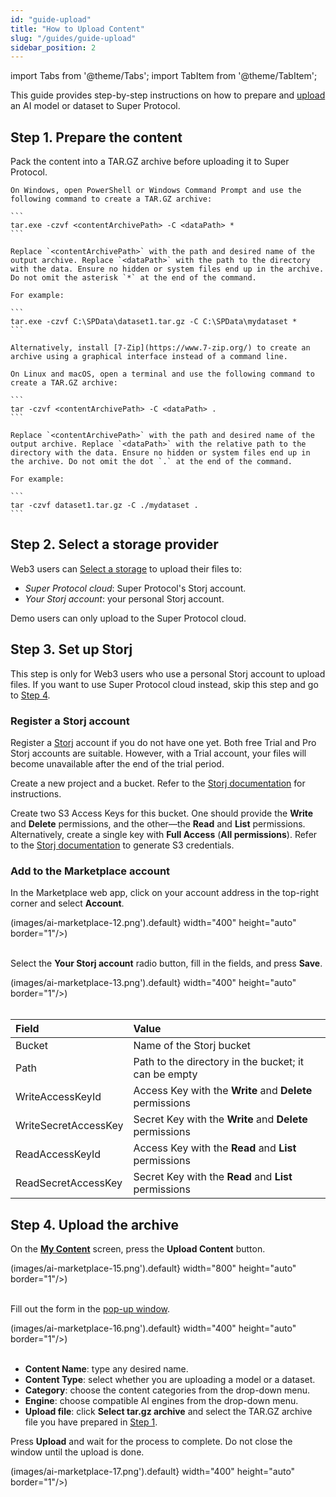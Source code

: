 ```yaml
---
id: "guide-upload"
title: "How to Upload Content"
slug: "/guides/guide-upload"
sidebar_position: 2
---
```


import Tabs from '@theme/Tabs';
import TabItem from '@theme/TabItem';

This guide provides step-by-step instructions on how to prepare and [upload](/ai-marketplace/my-content) an AI model or dataset to Super Protocol. 

## Step 1. Prepare the content

Pack the content into a TAR.GZ archive before uploading it to Super Protocol.

<Tabs>
  <TabItem value="windows" label="Windows" default>

    On Windows, open PowerShell or Windows Command Prompt and use the following command to create a TAR.GZ archive:

    ```
    tar.exe -czvf <contentArchivePath> -C <dataPath> *
    ```

    Replace `<contentArchivePath>` with the path and desired name of the output archive. Replace `<dataPath>` with the path to the directory with the data. Ensure no hidden or system files end up in the archive. Do not omit the asterisk `*` at the end of the command.

    For example:

    ```
    tar.exe -czvf C:\SPData\dataset1.tar.gz -C C:\SPData\mydataset *
    ```

    Alternatively, install [7-Zip](https://www.7-zip.org/) to create an archive using a graphical interface instead of a command line.

  </TabItem>
  <TabItem value="linux" label="Linux and macOS">

    On Linux and macOS, open a terminal and use the following command to create a TAR.GZ archive:

    ```
    tar -czvf <contentArchivePath> -C <dataPath> .
    ```

    Replace `<contentArchivePath>` with the path and desired name of the output archive. Replace `<dataPath>` with the relative path to the directory with the data. Ensure no hidden or system files end up in the archive. Do not omit the dot `.` at the end of the command.

    For example:

    ```
    tar -czvf dataset1.tar.gz -C ./mydataset .
    ```

  </TabItem>
</Tabs>

## Step 2. Select a storage provider

Web3 users can [Select a storage](/ai-marketplace/my-content#select-a-storage-provider) to upload their files to:

- _Super Protocol cloud_: Super Protocol's Storj account.
- _Your Storj account_: your personal Storj account.

Demo users can only upload to the Super Protocol cloud.

## Step 3. Set up Storj

This step is only for Web3 users who use a personal Storj account to upload files. If you want to use Super Protocol cloud instead, skip this step and go to [Step 4](/ai-marketplace/guides/guide-upload#step-4-upload-the-archive).

### Register a Storj account

Register a [Storj](https://www.storj.io/) account if you do not have one yet. Both free Trial and Pro Storj accounts are suitable. However, with a Trial account, your files will become unavailable after the end of the trial period.

Create a new project and a bucket. Refer to the [Storj documentation](https://docs.storj.io/dcs/getting-started/quickstart-objectbrowser/) for instructions.

Create two S3 Access Keys for this bucket. One should provide the **Write** and **Delete** permissions, and the other—the **Read** and **List** permissions. Alternatively, create a single key with **Full Access** (**All permissions**). Refer to the [Storj documentation](https://storj.dev/dcs/getting-started#generate-s3-compatible-credentials) to generate S3 credentials.

### Add to the Marketplace account

In the Marketplace web app, click on your account address in the top-right corner and select **Account**.

(images/ai-marketplace-12.png').default} width="400" height="auto" border="1"/>)
<br/>
<br/>

Select the **Your Storj account** radio button, fill in the fields, and press **Save**.

(images/ai-marketplace-13.png').default} width="400" height="auto" border="1"/>)
<br/>
<br/>

| **Field** | **Value** |
| :- | :- |
| Bucket | Name of the Storj bucket |
| Path | Path to the directory in the bucket; it can be empty |
| WriteAccessKeyId | Access Key with the **Write** and **Delete** permissions |
| WriteSecretAccessKey | Secret Key with the **Write** and **Delete** permissions |
| ReadAccessKeyId | Access Key with the **Read** and **List** permissions |
| ReadSecretAccessKey | Secret Key with the **Read** and **List** permissions |

## Step 4. Upload the archive

On the [**My Content**](https://beta.marketplace.superprotocol.com/my-content) screen, press the **Upload Content** button.

(images/ai-marketplace-15.png').default} width="800" height="auto" border="1"/>)
<br/>
<br/>

Fill out the form in the [pop-up window](/ai-marketplace/my-content/my-files/upload-content).

(images/ai-marketplace-16.png').default} width="400" height="auto" border="1"/>)
<br/>
<br/>

- **Content Name**: type any desired name.
- **Content Type**: select whether you are uploading a model or a dataset.
- **Category**: choose the content categories from the drop-down menu.
- **Engine**: choose compatible AI engines from the drop-down menu.
- **Upload file**: click **Select tar.gz archive** and select the TAR.GZ archive file you have prepared in [Step 1](/ai-marketplace/guides/guide-upload#step-1-upload-the-archive).

Press **Upload** and wait for the process to complete. Do not close the window until the upload is done.

(images/ai-marketplace-17.png').default} width="400" height="auto" border="1"/>)
<br/>